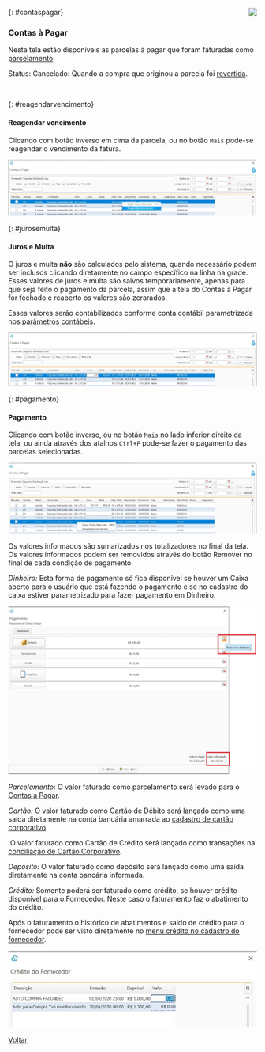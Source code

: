 <a href="http://docs.continentenuvem.com.br/dicas.html#dicas"><img align="right" src="http://docs.continentenuvem.com.br/images/dicas.jpg"></a>



{: #contaspagar}

### Contas à Pagar

Nesta tela estão disponíveis as parcelas à pagar que foram faturadas como [parcelamento](compras_compra.md#faturamento).

Status: Cancelado: Quando a compra que originou a parcela foi [revertida](compras_compra.md#reversao).

​    

{: #reagendarvencimento}

#### Reagendar vencimento

Clicando com botão inverso em cima da parcela,  ou no botão `Mais`  pode-se reagendar o vencimento da fatura.

![](images/financeiro_contas_pagar_vencimento.jpg)



{: #jurosemulta}

#### Juros e Multa

O juros e multa **não** são calculados pelo sistema, quando necessário podem ser inclusos clicando diretamente no campo específico na linha na grade. Esses  valores de juros e multa são salvos temporariamente, apenas para que seja feito o pagamento da parcela, assim que a tela do Contas à Pagar for fechado e reaberto os valores são zerarados.

Esses valores serão contabilizados conforme conta contábil parametrizada nos [parâmetros contábeis](contabilidade_parametro_contabil_contas_pagar.md#contaspagar).

![](images/financeiro_contas_pagar_juros_multa.jpg)



{: #pagamento}

#### Pagamento

Clicando com botão inverso,  ou no botão `Mais` no lado inferior direito da tela, ou ainda através dos atalhos  `Ctrl+P` pode-se fazer o pagamento das parcelas selecionadas.

![](images/financeiro_contas_pagar_pagamento.jpg)

Os valores informados são sumarizados nos totalizadores no final da tela.  Os valores informados podem ser removidos através do botão Remover no final de cada condição de pagamento.

*Dinheiro:* Esta forma de pagamento só fica disponível se houver um Caixa aberto para o usuário que está fazendo o pagamento e se no cadastro do caixa estiver parametrizado para fazer pagamento em Dinheiro.

![](images/financeiro_contas_pagar_pagamento2.jpg)



*Parcelamento*:  O valor faturado como parcelamento será levado para o [Contas a Pagar](financeiro_contas_pagar.md#contaspagar).

*Cartão:* O valor faturado como Cartão de Débito será lançado como uma saída diretamente na conta bancária amarrada ao [cadastro de cartão corporativo](financeiro_cartao_corporativo.md#cadastro).

​             O valor faturado como Cartão de Crédito será lançado como transações na [conciliação de Cartão Corporativo](financeiro_cartao_corporativo.md#conciliacao).

*Depósito:* O valor faturado como depósito será lançado como uma saída diretamente na conta bancária informada.

*Crédito:* Somente poderá ser faturado como crédito, se houver crédito disponível para o Fornecedor. Neste caso o faturamento faz o abatimento do crédito.

Após o faturamento o histórico de abatimentos e saldo de crédito para o fornecedor pode ser visto diretamente no [menu crédito no cadastro do fornecedor](compras_fornecedor.md#credito).

![](images/compras_compra_faturamento_pagamento_credito.jpg)



[Voltar](financeiro.md#financeirocontaspagar)



